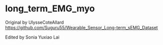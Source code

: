# long_term_EMG_myo

Original by UlysseCoteAllard
    https://github.com/Suguru55/Wearable_Sensor_Long-term_sEMG_Dataset

Edited by Sonia Yuxiao Lai
